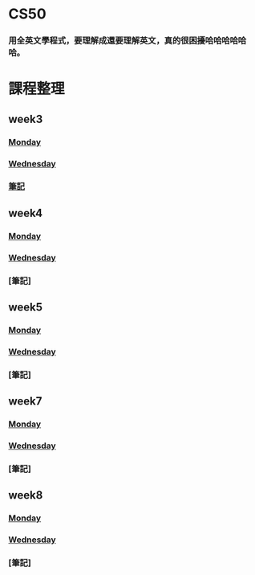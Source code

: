 # CS50
### 用全英文學程式，要理解成還要理解英文，真的很困擾哈哈哈哈哈哈。
# 課程整理

## week3
### [Monday](https://www.youtube.com/watch?v=xqhcVALTw54)
### [Wednesday](https://www.youtube.com/watch?v=YxgI7ll4Xtg)
### [筆記](https://github.com/shunlinnn/shunlinnn/blob/master/CS50/week3.md)
## week4
### [Monday](https://www.youtube.com/watch?v=8IZ9r5kmS3Y)
### [Wednesday](https://www.youtube.com/watch?v=lw1U7CvmjoU)
### [筆記]
## week5
### [Monday](http://www.youtube.com/watch?v=IEuvKVjw2oM)
### [Wednesday](http://www.youtube.com/watch?v=atBMLJdSKBo)
### [筆記]
## week7
### [Monday](http://www.youtube.com/watch?v=RUAsmwYC2mc)
### [Wednesday](http://www.youtube.com/watch?v=QWnZpgZKOoc)
### [筆記]
## week8
### [Monday](https://www.youtube.com/watch?v=9qvt6MwBKZQ)
### [Wednesday](http://www.youtube.com/watch?v=ihmHDZKOkA8)
### [筆記]
